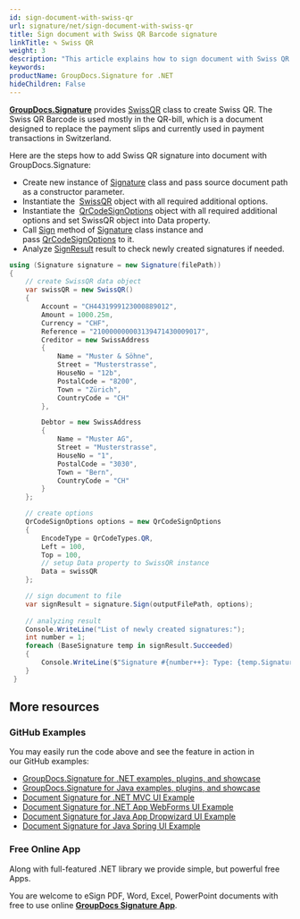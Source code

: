 ```yaml
---
id: sign-document-with-swiss-qr
url: signature/net/sign-document-with-swiss-qr
title: Sign document with Swiss QR Barcode signature
linkTitle: ✎ Swiss QR
weight: 3
description: "This article explains how to sign document with Swiss QR Barcode electronic signatures"
keywords: 
productName: GroupDocs.Signature for .NET
hideChildren: False
---
```

[**GroupDocs.Signature**](https://products.groupdocs.com/signature/net) provides [SwissQR](https://reference.groupdocs.com/signature/net/groupdocs.signature.domain.extensions/swissqr/) class to create Swiss QR. The Swiss QR Barcode is used mostly in the QR-bill, which is a document designed to replace the payment slips and currently used in payment transactions in Switzerland.

Here are the steps how to add Swiss QR signature into document with GroupDocs.Signature:

* Create new instance of [Signature](https://reference.groupdocs.com/signature/net/groupdocs.signature/signature) class and pass source document path as a constructor parameter.
* Instantiate the  [SwissQR](https://reference.groupdocs.com/signature/net/groupdocs.signature.domain.extensions/swissqr/) object with all required additional options.
* Instantiate the  [QrCodeSignOptions](https://reference.groupdocs.com/signature/net/groupdocs.signature.options/qrcodesignoptions/) object with all required additional options and set SwissQR object into Data property.
* Call [Sign](https://reference.groupdocs.com/signature/net/groupdocs.signature/signature/sign/) method of [Signature](https://reference.groupdocs.com/signature/net/groupdocs.signature/signature) class instance and pass [QrCodeSignOptions](https://reference.groupdocs.com/signature/net/groupdocs.signature.options/qrcodesignoptions) to it.
* Analyze [SignResult](https://reference.groupdocs.com/signature/net/groupdocs.signature.domain/signresult) result to check newly created signatures if needed.

```csharp
using (Signature signature = new Signature(filePath))
{
    // create SwissQR data object
    var swissQR = new SwissQR()
    {
        Account = "CH4431999123000889012",
        Amount = 1000.25m,
        Currency = "CHF",
        Reference = "210000000003139471430009017",
        Creditor = new SwissAddress
        {
            Name = "Muster & Söhne",
            Street = "Musterstrasse",
            HouseNo = "12b",
            PostalCode = "8200",
            Town = "Zürich",
            CountryCode = "CH"
        },

        Debtor = new SwissAddress
        {
            Name = "Muster AG",
            Street = "Musterstrasse",
            HouseNo = "1",
            PostalCode = "3030",
            Town = "Bern",
            CountryCode = "CH"
        }
    };

    // create options
    QrCodeSignOptions options = new QrCodeSignOptions
    {
        EncodeType = QrCodeTypes.QR,
        Left = 100,
        Top = 100,
        // setup Data property to SwissQR instance
        Data = swissQR
    };

    // sign document to file
    var signResult = signature.Sign(outputFilePath, options);
            
    // analyzing result
    Console.WriteLine("List of newly created signatures:");
    int number = 1;
    foreach (BaseSignature temp in signResult.Succeeded)
    {
        Console.WriteLine($"Signature #{number++}: Type: {temp.SignatureType} Id:{temp.SignatureId}, Location: {temp.Left}x{temp.Top}. Size: {temp.Width}x{temp.Height}");
    }
 }
```

## More resources

### GitHub Examples

You may easily run the code above and see the feature in action in our GitHub examples:

* [GroupDocs.Signature for .NET examples, plugins, and showcase](https://github.com/groupdocs-signature/GroupDocs.Signature-for-.NET)
* [GroupDocs.Signature for Java examples, plugins, and showcase](https://github.com/groupdocs-signature/GroupDocs.Signature-for-Java)
* [Document Signature for .NET MVC UI Example](https://github.com/groupdocs-signature/GroupDocs.Signature-for-.NET-MVC)
* [Document Signature for .NET App WebForms UI Example](https://github.com/groupdocs-signature/GroupDocs.Signature-for-.NET-WebForms)
* [Document Signature for Java App Dropwizard UI Example](https://github.com/groupdocs-signature/GroupDocs.Signature-for-Java-Dropwizard)
* [Document Signature for Java Spring UI Example](https://github.com/groupdocs-signature/GroupDocs.Signature-for-Java-Spring)

### Free Online App

Along with full-featured .NET library we provide simple, but powerful free Apps.

You are welcome to eSign PDF, Word, Excel, PowerPoint documents with free to use online **[GroupDocs Signature App](https://products.groupdocs.app/signature)**.
